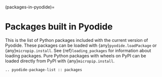 (packages-in-pyodide)=

# Packages built in Pyodide

This is the list of Python packages included with the current version of
Pyodide. These packages can be loaded with {any}`pyodide.loadPackage` or
{any}`micropip.install`. See {ref}`loading_packages` for information about
loading packages. Pure Python packages with wheels on PyPI can be loaded
directly from PyPI with {any}`micropip.install`.

```{eval-rst}
.. pyodide-package-list :: packages
```
